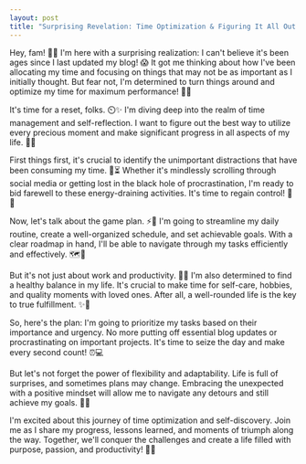 ```yaml
---
layout: post
title: "Surprising Revelation: Time Optimization & Figuring It All Out! 🤔"
---
```


Hey, fam! 📸✨ I'm here with a surprising realization: I can't believe it's been ages since I last updated my blog! 😱 It got me thinking about how I've been allocating my time and focusing on things that may not be as important as I initially thought. But fear not, I'm determined to turn things around and optimize my time for maximum performance! 💪🌟

It's time for a reset, folks. ⏲️✨ I'm diving deep into the realm of time management and self-reflection. I want to figure out the best way to utilize every precious moment and make significant progress in all aspects of my life. 🌠💼

First things first, it's crucial to identify the unimportant distractions that have been consuming my time. 🚫⏳ Whether it's mindlessly scrolling through social media or getting lost in the black hole of procrastination, I'm ready to bid farewell to these energy-draining activities. It's time to regain control! 💪🔋

Now, let's talk about the game plan. ⚡️📝 I'm going to streamline my daily routine, create a well-organized schedule, and set achievable goals. With a clear roadmap in hand, I'll be able to navigate through my tasks efficiently and effectively. 🗺️💼

But it's not just about work and productivity. 🌈😌 I'm also determined to find a healthy balance in my life. It's crucial to make time for self-care, hobbies, and quality moments with loved ones. After all, a well-rounded life is the key to true fulfillment. ✨🌸

So, here's the plan: I'm going to prioritize my tasks based on their importance and urgency. No more putting off essential blog updates or procrastinating on important projects. It's time to seize the day and make every second count! ⏰💻

But let's not forget the power of flexibility and adaptability. Life is full of surprises, and sometimes plans may change. Embracing the unexpected with a positive mindset will allow me to navigate any detours and still achieve my goals. 🌟🌈

I'm excited about this journey of time optimization and self-discovery. Join me as I share my progress, lessons learned, and moments of triumph along the way. Together, we'll conquer the challenges and create a life filled with purpose, passion, and productivity! 🌟💪

